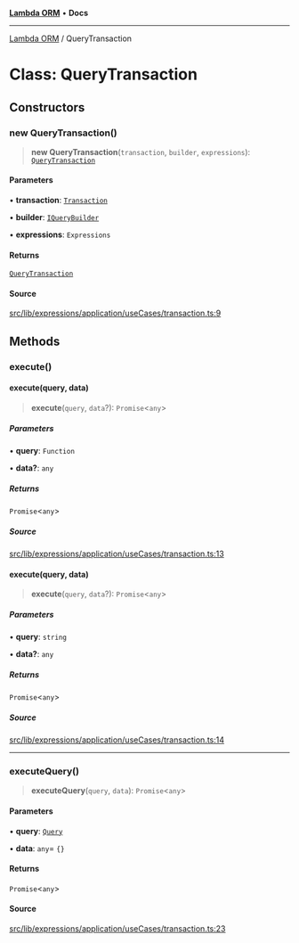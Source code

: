 [**Lambda ORM**](../README.md) • **Docs**

***

[Lambda ORM](../README.md) / QueryTransaction

# Class: QueryTransaction

## Constructors

### new QueryTransaction()

> **new QueryTransaction**(`transaction`, `builder`, `expressions`): [`QueryTransaction`](QueryTransaction.md)

#### Parameters

• **transaction**: [`Transaction`](Transaction.md)

• **builder**: [`IQueryBuilder`](../interfaces/IQueryBuilder.md)

• **expressions**: `Expressions`

#### Returns

[`QueryTransaction`](QueryTransaction.md)

#### Source

[src/lib/expressions/application/useCases/transaction.ts:9](https://github.com/lambda-orm/lambdaorm/blob/5e6305f9bd553e15fed66cee099164eb31ee9842/src/lib/expressions/application/useCases/transaction.ts#L9)

## Methods

### execute()

#### execute(query, data)

> **execute**(`query`, `data`?): `Promise`\<`any`\>

##### Parameters

• **query**: `Function`

• **data?**: `any`

##### Returns

`Promise`\<`any`\>

##### Source

[src/lib/expressions/application/useCases/transaction.ts:13](https://github.com/lambda-orm/lambdaorm/blob/5e6305f9bd553e15fed66cee099164eb31ee9842/src/lib/expressions/application/useCases/transaction.ts#L13)

#### execute(query, data)

> **execute**(`query`, `data`?): `Promise`\<`any`\>

##### Parameters

• **query**: `string`

• **data?**: `any`

##### Returns

`Promise`\<`any`\>

##### Source

[src/lib/expressions/application/useCases/transaction.ts:14](https://github.com/lambda-orm/lambdaorm/blob/5e6305f9bd553e15fed66cee099164eb31ee9842/src/lib/expressions/application/useCases/transaction.ts#L14)

***

### executeQuery()

> **executeQuery**(`query`, `data`): `Promise`\<`any`\>

#### Parameters

• **query**: [`Query`](Query.md)

• **data**: `any`= `{}`

#### Returns

`Promise`\<`any`\>

#### Source

[src/lib/expressions/application/useCases/transaction.ts:23](https://github.com/lambda-orm/lambdaorm/blob/5e6305f9bd553e15fed66cee099164eb31ee9842/src/lib/expressions/application/useCases/transaction.ts#L23)
